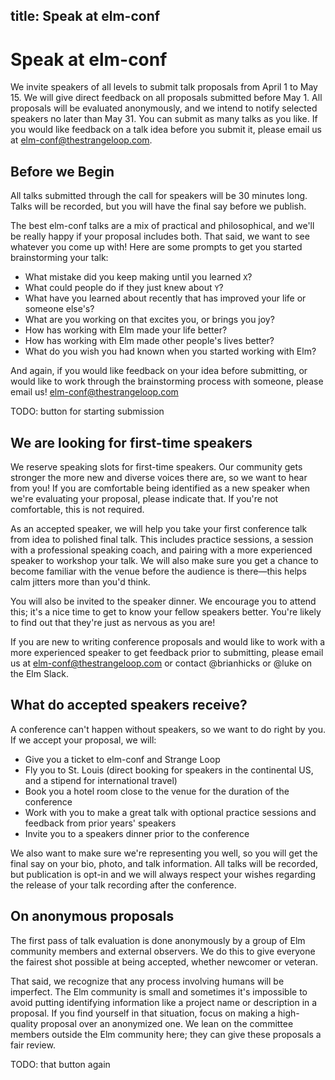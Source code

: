title: Speak at elm-conf
---

# Speak at elm-conf

We invite speakers of all levels to submit talk proposals from April 1 to May 15. We will give direct feedback on all proposals submitted before May 1. All proposals will be evaluated anonymously, and we intend to notify selected speakers no later than May 31. You can submit as many talks as you like. If you would like feedback on a talk idea before you submit it, please email us at elm-conf@thestrangeloop.com.

## Before we Begin

All talks submitted through the call for speakers will be 30 minutes long. Talks will be recorded, but you will have the final say before we publish.

The best elm-conf talks are a mix of practical and philosophical, and we'll be really happy if your proposal includes both. That said, we want to see whatever you come up with! Here are some prompts to get you started brainstorming your talk:

- What mistake did you keep making until you learned `X`?
- What could people do if they just knew about `Y`?
- What have you learned about recently that has improved your life or someone else's?
- What are you working on that excites you, or brings you joy?
- How has working with Elm made your life better?
- How has working with Elm made other people's lives better?
- What do you wish you had known when you started working with Elm?

And again, if you would like feedback on your idea before submitting, or would like to work through the brainstorming process with someone, please email us! elm-conf@thestrangeloop.com

TODO: button for starting submission

## We are looking for first-time speakers

We reserve speaking slots for first-time speakers. Our community gets stronger the more new and diverse voices there are, so we want to hear from you! If you are comfortable being identified as a new speaker when we're evaluating your proposal, please indicate that. If you're not comfortable, this is not required.

As an accepted speaker, we will help you take your first conference talk from idea to polished final talk. This includes practice sessions, a session with a professional speaking coach, and pairing with a more experienced speaker to workshop your talk. We will also make sure you get a chance to become familiar with the venue before the audience is there—this helps calm jitters more than you'd think.

You will also be invited to the speaker dinner. We encourage you to attend this; it's a nice time to get to know your fellow speakers better. You're likely to find out that they're just as nervous as you are!

If you are new to writing conference proposals and would like to work with a more experienced speaker to get feedback prior to submitting, please email us at elm-conf@thestrangeloop.com or contact @brianhicks or @luke on the Elm Slack.

## What do accepted speakers receive?

A conference can't happen without speakers, so we want to do right by you. If we accept your proposal, we will:

- Give you a ticket to elm-conf and Strange Loop
- Fly you to St. Louis (direct booking for speakers in the continental US, and a stipend for international travel)
- Book you a hotel room close to the venue for the duration of the conference
- Work with you to make a great talk with optional practice sessions and feedback from prior years' speakers
- Invite you to a speakers dinner prior to the conference

We also want to make sure we're representing you well, so you will get the final say on your bio, photo, and talk information. All talks will be recorded, but publication is opt-in and we will always respect your wishes regarding the release of your talk recording after the conference.

## On anonymous proposals

The first pass of talk evaluation is done anonymously by a group of Elm community members and external observers. We do this to give everyone the fairest shot possible at being accepted, whether newcomer or veteran.

That said, we recognize that any process involving humans will be imperfect. The Elm community is small and sometimes it's impossible to avoid putting identifying information like a project name or description in a proposal. If you find yourself in that situation, focus on making a high-quality proposal over an anonymized one. We lean on the committee members outside the Elm community here; they can give these proposals a fair review.

TODO: that button again
